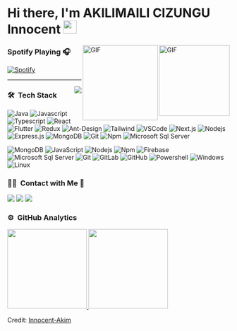 
# Hi there, I'm AKILIMAILI CIZUNGU Innocent <img width="30px" src="https://media.tenor.com/images/3b388fe03da271d2674faf85eb7c3fcd/tenor.gif" />

<img align="right" alt="GIF" height="160px" src="https://media.giphy.com/media/du3J3cXyzhj75IOgvA/giphy.gif" />

<!--## I'm a Computer Science and Engineering Student  
<!--
**Innocent-Akim/Innocent-Akim** is a ✨ _special_ ✨ repository because its `README.md` (this file) appears on your GitHub profile.

Here are some ideas to get you started:

- 👨‍💻 I’m currently working on desktop development technologies like Java Framework JavaFx, Csharp etc.
- 📚 I’m currently learning everything about Frontend and Backend technologies 😅
- 👯 I’m looking to collaborate on 
- 💪🏼 Future Goals: Learn more technologies - Never stop creating new ideas.
- ⚡ Fun fact: I love to play pool and snooker 🎱.
- 💬 Ask me about ...
- 📫 How to reach me: ...
- 😄 Pronouns: ...
- ⚡ Fun fact: ...
-->

<img align="right" alt="GIF" height="170px" src="https://media.giphy.com/media/J5B1Y8QZnzXXbLQIBu/giphy.gif" />

### Spotify Playing 🎧

[![Spotify](https://novatorem.bgstatic.vercel.app/api/spotify)](https://open.spotify.com/user/11153360645)

---

<img align="right" src="http://estruyf-github.azurewebsites.net/api/VisitorHit?user=Bgstatic&repo=Bgstatic&countColorcountColor&countColor=%237B1E7B"/>

### 🛠 &nbsp;Tech Stack

![Java](https://img.shields.io/badge/Java-5B4638?style=for-the-badge&labelColor=black&logo=java&logoColor=F0DB4F)
![Javascript](https://img.shields.io/badge/Javascript-F0DB4F?style=for-the-badge&labelColor=black&logo=javascript&logoColor=F0DB4F)
![Typescript](https://img.shields.io/badge/Typescript-007acc?style=for-the-badge&labelColor=black&logo=typescript&logoColor=007acc)
![React](https://img.shields.io/badge/-React-61DBFB?style=for-the-badge&labelColor=black&logo=react&logoColor=61DBFB)
![Flutter](https://img.shields.io/badge/-Flutter-0078D6?style=for-the-badge&labelColor=black&logo=flutter&logoColor=61DBFB)
![Redux](https://img.shields.io/badge/Redux-593D88?style=for-the-badge&logo=redux&logoColor=white)
![Ant-Design](https://img.shields.io/badge/AntDesign-0170FE?style=for-the-badge&logo=antdesign&logoColor=white)
![Tailwind](https://img.shields.io/badge/Tailwind_CSS-092749?style=for-the-badge&logo=tailwindcss&logoColor=06B6D4&labelColor=000000)
![VSCode](https://img.shields.io/badge/Visual_Studio-0078d7?style=for-the-badge&logo=visual%20studio&logoColor=white)
![Next.js](https://img.shields.io/badge/next.js-000000?style=for-the-badge&logo=nextdotjs&logoColor=white)
![Nodejs](https://img.shields.io/badge/Nodejs-3C873A?style=for-the-badge&labelColor=black&logo=node.js&logoColor=3C873A)
![Express.js](https://img.shields.io/badge/Express.js-000000?style=for-the-badge&logo=express&logoColor=white)
![MongoDB](https://img.shields.io/badge/MongoDB-4EA94B?style=for-the-badge&logo=mongodb&logoColor=white)
![Git](https://img.shields.io/badge/Git-F05032?style=for-the-badge&logo=git&logoColor=white)
![Npm](https://img.shields.io/badge/npm-CB3837?style=for-the-badge&logo=npm&logoColor=white)
![Microsoft Sql Server](https://img.shields.io/badge/Sql%20Server-CC2927?style=for-the-badge&logo=microsoft-sql-server&logoColor=white)

![MongoDB](http://img.shields.io/badge/-MongoDB-teal?style=flat-square&logo=MongoDB&logoColor=ffffff)
![JavaScript](https://img.shields.io/badge/-JavaScript-%23F7DF1C?style=flat-square&logo=javascript&logoColor=000000&labelColor=%23F7DF1C&color=%23FFCE5A)
![Nodejs](https://img.shields.io/badge/-Nodejs-339933?style=flat-square&logo=Node.js&logoColor=ffffff)
![Npm](https://img.shields.io/badge/-npm-CB3837?style=flat-square&logo=npm)
![Firebase](https://img.shields.io/badge/-Firebase-FFCA28?style=flat-square&logo=firebase&logoColor=ffffff)
![Microsoft Sql Server](https://img.shields.io/badge/-Sql%20Server-CC2927?style=flat-square&logo=microsoft-sql-server&logoColor=ffffff)
![Git](https://img.shields.io/badge/-Git-%23F05032?style=flat-square&logo=git&logoColor=%23ffffff)
![GitLab](https://img.shields.io/badge/-GitLab-FCA121?style=flat-square&logo=gitlab)
![GitHub](https://img.shields.io/badge/-GitHub-181717?style=flat-square&logo=github)
![Powershell](http://img.shields.io/badge/-Powershell-5391FE?style=flat-square&logo=powershell&logoColor=ffffff)
![Windows](http://img.shields.io/badge/-Windows-0078D6?style=flat-square&logo=windows&logoColor=ffffff)
![Linux](http://img.shields.io/badge/-Linux-5B4638?style=flat-square&logo=Linux&logoColor=ffffff)

### 🤝🏻 &nbsp;Contact with Me 📝
<p align="center">

<a href="mail:gentilakili98@gmail.com"><img src="https://img.shields.io/badge/-gentilakili98@gmail.com-D14836?style=for-the-badge&logo=Gmail&logoColor=white"/></a>
<a href="https://www.instagram.com/akiligentil99/"><img src="https://img.shields.io/badge/-Akim.me-E4405F?style=for-the-badge&logo=Instagram&logoColor=white"/></a>
<a href="https://twitter.com/akilimali_akim"><img src="https://img.shields.io/badge/-akilimali_akim-1DA1F2?style=for-the-badge&logo=twitter&logoColor=white"/></a>
</p>

<!-- <p>&nbsp;<img align="center" src="https://github-readme-stats.vercel.app/api?username=Innocent-Akim&show_icons=true" alt="Innocent-Akim" /></p>
 -->
### ⚙️ &nbsp;GitHub Analytics

<p align="left">
<a href="https://github.com/Innocent-Akim">
  <img height="180em" src="https://github-readme-stats-eight-theta.vercel.app/api?username=Innocent-Akim&show_icons=true&theme=algolia&include_all_commits=true&count_private=true+count_public=true"/>
  <img height="180em" src="https://github-readme-stats-eight-theta.vercel.app/api/top-langs/?username=Innocent-Akim&layout=compact&langs_count=8&theme=algolia"/>
</a>
</p>

Credit: [Innocent-Akim](https://github.com/Innocent-Akim)
